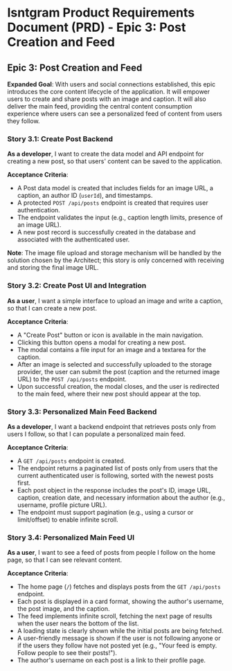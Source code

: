 # Isntgram Product Requirements Document (PRD) - Epic 3: Post Creation and Feed

## Epic 3: Post Creation and Feed

**Expanded Goal**: With users and social connections established, this epic introduces the core content lifecycle of the application. It will empower users to create and share posts with an image and caption. It will also deliver the main feed, providing the central content consumption experience where users can see a personalized feed of content from users they follow.

### Story 3.1: Create Post Backend

**As a developer**, I want to create the data model and API endpoint for creating a new post, so that users' content can be saved to the application.

**Acceptance Criteria**:

- A Post data model is created that includes fields for an image URL, a caption, an author ID (`userId`), and timestamps.
- A protected `POST /api/posts` endpoint is created that requires user authentication.
- The endpoint validates the input (e.g., caption length limits, presence of an image URL).
- A new post record is successfully created in the database and associated with the authenticated user.

**Note**: The image file upload and storage mechanism will be handled by the solution chosen by the Architect; this story is only concerned with receiving and storing the final image URL.

### Story 3.2: Create Post UI and Integration

**As a user**, I want a simple interface to upload an image and write a caption, so that I can create a new post.

**Acceptance Criteria**:

- A "Create Post" button or icon is available in the main navigation.
- Clicking this button opens a modal for creating a new post.
- The modal contains a file input for an image and a textarea for the caption.
- After an image is selected and successfully uploaded to the storage provider, the user can submit the post (caption and the returned image URL) to the `POST /api/posts` endpoint.
- Upon successful creation, the modal closes, and the user is redirected to the main feed, where their new post should appear at the top.

### Story 3.3: Personalized Main Feed Backend

**As a developer**, I want a backend endpoint that retrieves posts only from users I follow, so that I can populate a personalized main feed.

**Acceptance Criteria**:

- A `GET /api/posts` endpoint is created.
- The endpoint returns a paginated list of posts only from users that the current authenticated user is following, sorted with the newest posts first.
- Each post object in the response includes the post's ID, image URL, caption, creation date, and necessary information about the author (e.g., username, profile picture URL).
- The endpoint must support pagination (e.g., using a cursor or limit/offset) to enable infinite scroll.

### Story 3.4: Personalized Main Feed UI

**As a user**, I want to see a feed of posts from people I follow on the home page, so that I can see relevant content.

**Acceptance Criteria**:

- The home page (`/`) fetches and displays posts from the `GET /api/posts` endpoint.
- Each post is displayed in a card format, showing the author's username, the post image, and the caption.
- The feed implements infinite scroll, fetching the next page of results when the user nears the bottom of the list.
- A loading state is clearly shown while the initial posts are being fetched.
- A user-friendly message is shown if the user is not following anyone or if the users they follow have not posted yet (e.g., "Your feed is empty. Follow people to see their posts!").
- The author's username on each post is a link to their profile page.
